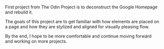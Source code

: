 First project from The Odin Project is to deconstruct the Google Homepage and rebuild it. 

The goals of this project are to get familiar with how elements are placed on a page and how they are stylized and aligned for visually pleasing flow. 

By the end, I hope to be more comfortable and continue moving forward and working on more projects.
